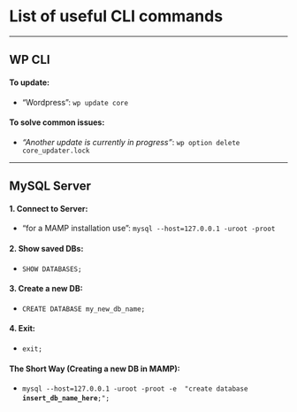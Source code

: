 # List of useful CLI commands

---

## WP CLI

#### To update: 
- “Wordpress”: `wp update core`

#### To solve common issues:
- _“Another update is currently in progress”_: `wp option delete core_updater.lock`

---

## MySQL Server

#### 1. Connect to Server:
- “for a MAMP installation use”: `mysql --host=127.0.0.1 -uroot -proot`

#### 2. Show saved DBs:
- `SHOW DATABASES;`

#### 3. Create a new DB:
- `CREATE DATABASE my_new_db_name;`

#### 4. Exit:
- `exit;`

#### The Short Way (Creating a new DB in MAMP):
- `mysql --host=127.0.0.1 -uroot -proot -e  "create database `**`insert_db_name_here`**`;";`
